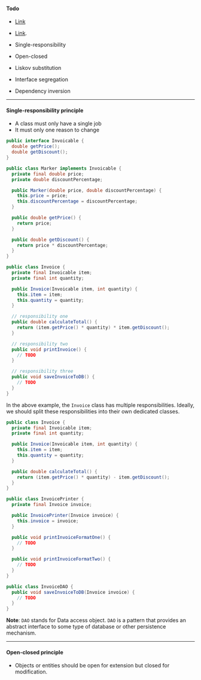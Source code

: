 
#### Todo
- [Link](https://www.digitalocean.com/community/conceptual-articles/s-o-l-i-d-the-first-five-principles-of-object-oriented-design)  
- [Link](https://www.freecodecamp.org/news/solid-principles-for-better-software-design/#:~:text=The%20SOLID%20principles%20are%20a,understand%2C%20modify%2C%20and%20extend).


- Single-responsibility
- Open-closed
- Liskov substitution
- Interface segregation
- Dependency inversion


---

#### Single-responsibility principle

- A class must only have a single job
- It must only one reason to change


```java
public interface Invoicable {
  double getPrice();
  double getDiscount();
}
```

```java
public class Marker implements Invoicable {
  private final double price;
  private double discountPercentage;

  public Marker(double price, double discountPercentage) {
    this.price = price;
    this.discountPercentage = discountPercentage;
  }

  public double getPrice() {
    return price;
  }

  public double getDiscount() {
    return price * discountPercentage;
  }  
}
```

```java
public class Invoice {
  private final Invoicable item;
  private final int quantity;

  public Invoice(Invoicable item, int quantity) {
    this.item = item;
    this.quantity = quantity;
  }

  // responsibility one
  public double calculateTotal() {
    return (item.getPrice() * quantity) * item.getDiscount();
  }

  // responsibility two
  public void printInvoice() {
    // TODO
  }

  // responsibility three
  public void saveInvoiceToDB() {
    // TODO
  }
}
```

In the above example, the `Invoice` class has multiple responsibilities. Ideally, we should split these responsibilities into their own dedicated classes.

```java
public class Invoice {
  private final Invoicable item;
  private final int quantity;

  public Invoice(Invoicable item, int quantity) {
    this.item = item;
    this.quantity = quantity;
  }

  public double calculateTotal() {
    return (item.getPrice() * quantity) - item.getDiscount();
  }
}
```

```java
public class InvoicePrinter {
  private final Invoice invoice;

  public InvoicePrinter(Invoice invoice) {
    this.invoice = invoice;
  }

  public void printInvoiceFormatOne() {
    // TODO
  }

  public void printInvoiceFormatTwo() {
    // TODO
  }
}
```

```java
public class InvoiceDAO {
  public void saveInvoiceToDB(Invoice invoice) {
    // TODO
  }
}
```

**Note**: `DAO` stands for Data access object. `DAO` is a pattern that provides an abstract interface to some type of database or other persistence mechanism.


---

#### Open-closed principle

- Objects or entities should be open for extension but closed for modification.


